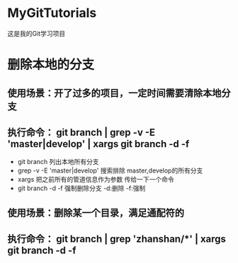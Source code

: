 # MyGitTutorials
这是我的Git学习项目


# 删除本地的分支

## 使用场景：开了过多的项目，一定时间需要清除本地分支
## 执行命令： git branch | grep -v -E 'master|develop' | xargs git branch -d -f

+ git branch 列出本地所有分支
+ grep -v -E 'master|develop' 搜索排除 master,develop的所有分支
+ xargs 把之前所有的管道信息作为参数 传给一下一个命令
+ git branch -d -f 强制删除分支  -d:删除 -f:强制

## 使用场景：删除某一个目录，满足通配符的
## 执行命令： git branch | grep 'zhanshan/*' | xargs git branch -d -f


